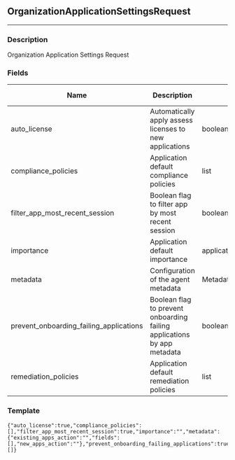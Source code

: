 ## OrganizationApplicationSettingsRequest
---
### Description
Organization Application Settings Request
### Fields
| Name | Description | Type | Allowed Values | Required |
| ---- | ----------- | ---- | -------------- | -------- |
| auto_license | Automatically apply assess licenses to new applications | boolean |  | false |
| compliance_policies | Application default compliance policies | list |  | false |
| filter_app_most_recent_session | Boolean flag to filter app by most recent session | boolean |  | false |
| importance | Application default importance | applicationimportance |  | true |
| metadata | Configuration of the agent metadata | MetadataConfigurationRequest |  | false |
| prevent_onboarding_failing_applications | Boolean flag to prevent onboarding failing applications by app metadata | boolean |  | false |
| remediation_policies | Application default remediation policies | list |  | false |
### Template
```
{"auto_license":true,"compliance_policies":[],"filter_app_most_recent_session":true,"importance":"","metadata":{"existing_apps_action":"","fields":[],"new_apps_action":""},"prevent_onboarding_failing_applications":true,"remediation_policies":[]}
```

